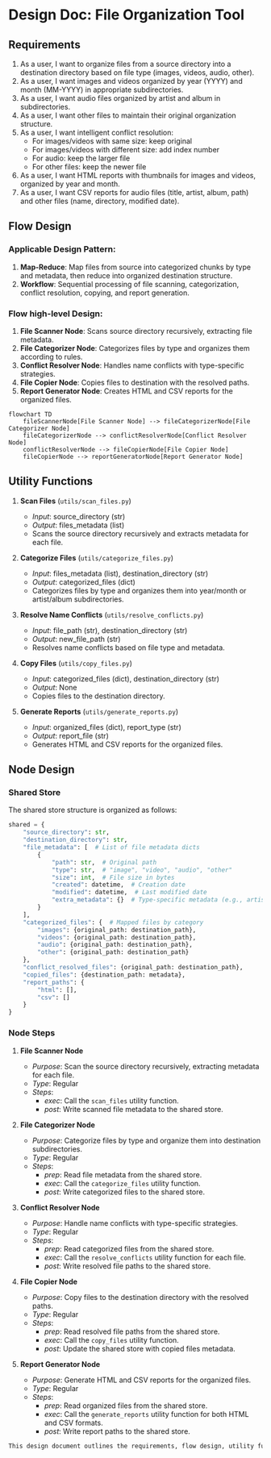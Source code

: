 # Design Doc: File Organization Tool

## Requirements

1. As a user, I want to organize files from a source directory into a destination directory based on file type (images, videos, audio, other).
2. As a user, I want images and videos organized by year (YYYY) and month (MM-YYYY) in appropriate subdirectories.
3. As a user, I want audio files organized by artist and album in subdirectories.
4. As a user, I want other files to maintain their original organization structure.
5. As a user, I want intelligent conflict resolution:
   - For images/videos with same size: keep original
   - For images/videos with different size: add index number
   - For audio: keep the larger file
   - For other files: keep the newer file
6. As a user, I want HTML reports with thumbnails for images and videos, organized by year and month.
7. As a user, I want CSV reports for audio files (title, artist, album, path) and other files (name, directory, modified date).

## Flow Design

### Applicable Design Pattern:

1. **Map-Reduce**: Map files from source into categorized chunks by type and metadata, then reduce into organized destination structure.
2. **Workflow**: Sequential processing of file scanning, categorization, conflict resolution, copying, and report generation.

### Flow high-level Design:

1. **File Scanner Node**: Scans source directory recursively, extracting file metadata.
2. **File Categorizer Node**: Categorizes files by type and organizes them according to rules.
3. **Conflict Resolver Node**: Handles name conflicts with type-specific strategies.
4. **File Copier Node**: Copies files to destination with the resolved paths.
5. **Report Generator Node**: Creates HTML and CSV reports for the organized files.

```mermaid
flowchart TD
    fileScannerNode[File Scanner Node] --> fileCategorizerNode[File Categorizer Node]
    fileCategorizerNode --> conflictResolverNode[Conflict Resolver Node]
    conflictResolverNode --> fileCopierNode[File Copier Node]
    fileCopierNode --> reportGeneratorNode[Report Generator Node]
```

## Utility Functions

1. **Scan Files** (`utils/scan_files.py`)
   - *Input*: source_directory (str)
   - *Output*: files_metadata (list)
   - Scans the source directory recursively and extracts metadata for each file.

2. **Categorize Files** (`utils/categorize_files.py`)
   - *Input*: files_metadata (list), destination_directory (str)
   - *Output*: categorized_files (dict)
   - Categorizes files by type and organizes them into year/month or artist/album subdirectories.

3. **Resolve Name Conflicts** (`utils/resolve_conflicts.py`)
   - *Input*: file_path (str), destination_directory (str)
   - *Output*: new_file_path (str)
   - Resolves name conflicts based on file type and metadata.

4. **Copy Files** (`utils/copy_files.py`)
   - *Input*: categorized_files (dict), destination_directory (str)
   - *Output*: None
   - Copies files to the destination directory.

5. **Generate Reports** (`utils/generate_reports.py`)
   - *Input*: organized_files (dict), report_type (str)
   - *Output*: report_file (str)
   - Generates HTML and CSV reports for the organized files.

## Node Design

### Shared Store

The shared store structure is organized as follows:

```python
shared = {
    "source_directory": str,
    "destination_directory": str,
    "file_metadata": [  # List of file metadata dicts
        {
            "path": str,  # Original path
            "type": str,  # "image", "video", "audio", "other"
            "size": int,  # File size in bytes
            "created": datetime,  # Creation date
            "modified": datetime,  # Last modified date
            "extra_metadata": {}  # Type-specific metadata (e.g., artist/album)
        }
    ],
    "categorized_files": {  # Mapped files by category
        "images": {original_path: destination_path},
        "videos": {original_path: destination_path},
        "audio": {original_path: destination_path},
        "other": {original_path: destination_path}
    },
    "conflict_resolved_files": {original_path: destination_path},
    "copied_files": {destination_path: metadata},
    "report_paths": {
        "html": [],
        "csv": []
    }
}
```

### Node Steps

1. **File Scanner Node**
   - *Purpose*: Scan the source directory recursively, extracting metadata for each file.
   - *Type*: Regular
   - *Steps*:
     - *exec*: Call the `scan_files` utility function.
     - *post*: Write scanned file metadata to the shared store.

2. **File Categorizer Node**
   - *Purpose*: Categorize files by type and organize them into destination subdirectories.
   - *Type*: Regular
   - *Steps*:
     - *prep*: Read file metadata from the shared store.
     - *exec*: Call the `categorize_files` utility function.
     - *post*: Write categorized files to the shared store.

3. **Conflict Resolver Node**
   - *Purpose*: Handle name conflicts with type-specific strategies.
   - *Type*: Regular
   - *Steps*:
     - *prep*: Read categorized files from the shared store.
     - *exec*: Call the `resolve_conflicts` utility function for each file.
     - *post*: Write resolved file paths to the shared store.

4. **File Copier Node**
   - *Purpose*: Copy files to the destination directory with the resolved paths.
   - *Type*: Regular
   - *Steps*:
     - *prep*: Read resolved file paths from the shared store.
     - *exec*: Call the `copy_files` utility function.
     - *post*: Update the shared store with copied files metadata.

5. **Report Generator Node**
   - *Purpose*: Generate HTML and CSV reports for the organized files.
   - *Type*: Regular
   - *Steps*:
     - *prep*: Read organized files from the shared store.
     - *exec*: Call the `generate_reports` utility function for both HTML and CSV formats.
     - *post*: Write report paths to the shared store.

````markdown
This design document outlines the requirements, flow design, utility functions, and node design for a file organization tool using PocketFlow. Each node is clearly defined, and the utility functions are tailored to support the overall functionality of the system.
````